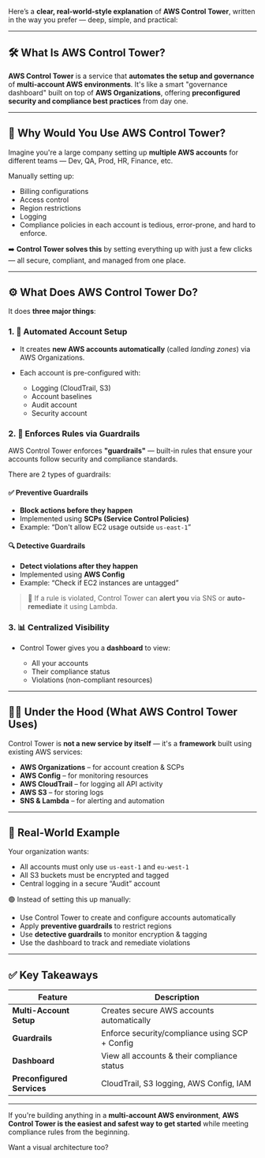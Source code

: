 Here’s a **clear, real-world-style explanation** of **AWS Control Tower**, written in the way you prefer — deep, simple, and practical:

---

## 🛠️ What Is AWS Control Tower?

**AWS Control Tower** is a service that **automates the setup and governance** of **multi-account AWS environments**. It's like a smart "governance dashboard" built on top of **AWS Organizations**, offering **preconfigured security and compliance best practices** from day one.

---

## 🎯 Why Would You Use AWS Control Tower?

Imagine you're a large company setting up **multiple AWS accounts** for different teams — Dev, QA, Prod, HR, Finance, etc.

Manually setting up:

* Billing configurations
* Access control
* Region restrictions
* Logging
* Compliance policies
  in each account is tedious, error-prone, and hard to enforce.

➡️ **Control Tower solves this** by setting everything up with just a few clicks — all secure, compliant, and managed from one place.

---

## ⚙️ What Does AWS Control Tower Do?

It does **three major things**:

### 1. 🚀 **Automated Account Setup**

* It creates **new AWS accounts automatically** (called *landing zones*) via AWS Organizations.
* Each account is pre-configured with:

  * Logging (CloudTrail, S3)
  * Account baselines
  * Audit account
  * Security account

### 2. 🧱 **Enforces Rules via Guardrails**

AWS Control Tower enforces **"guardrails"** — built-in rules that ensure your accounts follow security and compliance standards.

There are 2 types of guardrails:

#### ✅ Preventive Guardrails

* **Block actions before they happen**
* Implemented using **SCPs (Service Control Policies)**
* Example: “Don't allow EC2 usage outside `us-east-1`”

#### 🔍 Detective Guardrails

* **Detect violations after they happen**
* Implemented using **AWS Config**
* Example: “Check if EC2 instances are untagged”

> 🧠 If a rule is violated, Control Tower can **alert you** via SNS or **auto-remediate** it using Lambda.

### 3. 📊 **Centralized Visibility**

* Control Tower gives you a **dashboard** to view:

  * All your accounts
  * Their compliance status
  * Violations (non-compliant resources)

---

## 🧑‍💻 Under the Hood (What AWS Control Tower Uses)

Control Tower is **not a new service by itself** — it's a **framework** built using existing AWS services:

* **AWS Organizations** – for account creation & SCPs
* **AWS Config** – for monitoring resources
* **AWS CloudTrail** – for logging all API activity
* **AWS S3** – for storing logs
* **SNS & Lambda** – for alerting and automation

---

## 🧪 Real-World Example

Your organization wants:

* All accounts must only use `us-east-1` and `eu-west-1`
* All S3 buckets must be encrypted and tagged
* Central logging in a secure “Audit” account

🟢 Instead of setting this up manually:

* Use Control Tower to create and configure accounts automatically
* Apply **preventive guardrails** to restrict regions
* Use **detective guardrails** to monitor encryption & tagging
* Use the dashboard to track and remediate violations

---

## ✅ Key Takeaways

| Feature                    | Description                                    |
| -------------------------- | ---------------------------------------------- |
| **Multi-Account Setup**    | Creates secure AWS accounts automatically      |
| **Guardrails**             | Enforce security/compliance using SCP + Config |
| **Dashboard**              | View all accounts & their compliance status    |
| **Preconfigured Services** | CloudTrail, S3 logging, AWS Config, IAM        |

---

If you're building anything in a **multi-account AWS environment**, **AWS Control Tower is the easiest and safest way to get started** while meeting compliance rules from the beginning.

Want a visual architecture too?
